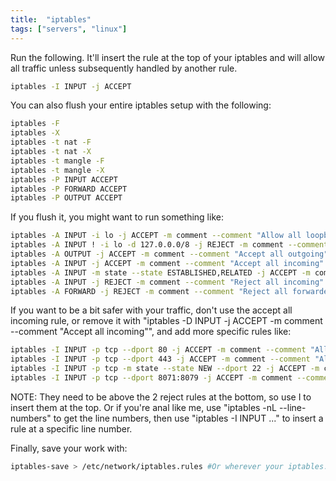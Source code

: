 ```yaml
---
title:  "iptables"
tags: ["servers", "linux"]
---
```


Run the following. It'll insert the rule at the top of your iptables and will allow all traffic unless subsequently handled by another rule.

```bash
iptables -I INPUT -j ACCEPT
```

You can also flush your entire iptables setup with the following:

```bash
iptables -F
iptables -X
iptables -t nat -F
iptables -t nat -X
iptables -t mangle -F
iptables -t mangle -X
iptables -P INPUT ACCEPT
iptables -P FORWARD ACCEPT
iptables -P OUTPUT ACCEPT
```

If you flush it, you might want to run something like:

```bash
iptables -A INPUT -i lo -j ACCEPT -m comment --comment "Allow all loopback traffic"
iptables -A INPUT ! -i lo -d 127.0.0.0/8 -j REJECT -m comment --comment "Drop all traffic to 127 that doesn't use lo"
iptables -A OUTPUT -j ACCEPT -m comment --comment "Accept all outgoing"
iptables -A INPUT -j ACCEPT -m comment --comment "Accept all incoming"
iptables -A INPUT -m state --state ESTABLISHED,RELATED -j ACCEPT -m comment --comment "Allow all incoming on established connections"
iptables -A INPUT -j REJECT -m comment --comment "Reject all incoming"
iptables -A FORWARD -j REJECT -m comment --comment "Reject all forwarded"
```

If you want to be a bit safer with your traffic, don't use the accept all incoming rule, or remove it with "iptables -D INPUT -j ACCEPT -m comment --comment "Accept all incoming"", and add more specific rules like:

```bash
iptables -I INPUT -p tcp --dport 80 -j ACCEPT -m comment --comment "Allow HTTP"
iptables -I INPUT -p tcp --dport 443 -j ACCEPT -m comment --comment "Allow HTTPS"
iptables -I INPUT -p tcp -m state --state NEW --dport 22 -j ACCEPT -m comment --comment "Allow SSH"
iptables -I INPUT -p tcp --dport 8071:8079 -j ACCEPT -m comment --comment "Allow torrents"
```

NOTE: They need to be above the 2 reject rules at the bottom, so use I to insert them at the top. Or if you're anal like me, use "iptables -nL --line-numbers" to get the line numbers, then use "iptables -I INPUT <line number> ..." to insert a rule at a specific line number.

Finally, save your work with:

```bash
iptables-save > /etc/network/iptables.rules #Or wherever your iptables.rules file is
```
